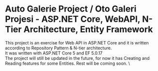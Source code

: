 # Auto Galerie Project / Oto Galeri Projesi - ASP.NET Core, WebAPI, N-Tier Architecture, Entity Framework
This project is an exercise for Web API in ASP.NET Core and it is written according to Repository Pattern & N-tier architecture. \
It was written with ASP.NET Core 5 and EF 5.0.17 \
The project will still be updated in the future, for now it has Creating and Reading features for some Entities. Rest will be coming soon. \

